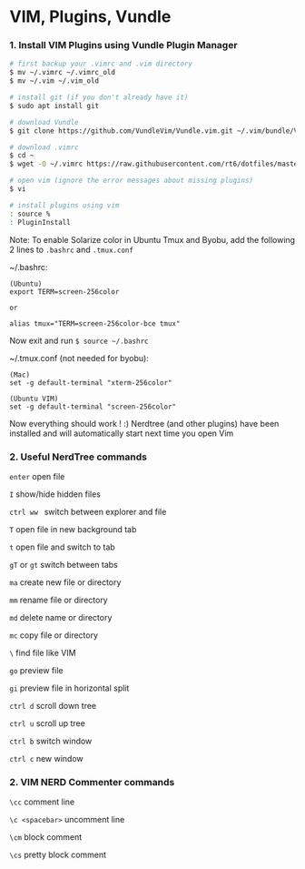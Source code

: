 # VIM, Plugins, Vundle

### 1. Install VIM Plugins using Vundle Plugin Manager

```bash
# first backup your .vimrc and .vim directory
$ mv ~/.vimrc ~/.vimrc_old
$ mv ~/.vim ~/.vim_old

# install git (if you don't already have it)
$ sudo apt install git

# download Vundle
$ git clone https://github.com/VundleVim/Vundle.vim.git ~/.vim/bundle/Vundle.vim

# download .vimrc
$ cd ~
$ wget -O ~/.vimrc https://raw.githubusercontent.com/rt6/dotfiles/master/.vimrc 

# open vim (ignore the error messages about missing plugins)
$ vi

# install plugins using vim
: source %
: PluginInstall

```

Note: To enable Solarize color in Ubuntu Tmux and Byobu, add the following 2 lines to `.bashrc` and `.tmux.conf`

~/.bashrc:
```
(Ubuntu)
export TERM=screen-256color 

or 

alias tmux="TERM=screen-256color-bce tmux"
```

Now exit and run `$ source ~/.bashrc`

~/.tmux.conf (not needed for byobu):
```
(Mac)
set -g default-terminal "xterm-256color"

(Ubuntu VIM)
set -g default-terminal "screen-256color"
```




Now everything should work ! :) Nerdtree (and other plugins) have been installed and will automatically start next time you open Vim

### 2. Useful NerdTree commands
`enter` open file

`I` show/hide hidden files

`ctrl ww ` switch between explorer and file

`T` open file in new background tab

`t` open file and switch to tab

`gT` or `gt` switch between tabs

`ma` create new file or directory

`mm` rename file or directory

`md` delete name or directory

`mc` copy file or directory

`\` find file like VIM

`go` preview file

`gi` preview file in horizontal split

`ctrl d` scroll down tree

`ctrl u` scroll up tree

`ctrl b` switch window

`ctrl c` new window


### 2. VIM NERD Commenter commands

`\cc` comment line

`\c <spacebar>` uncomment line

`\cm` block comment

`\cs` pretty block comment


